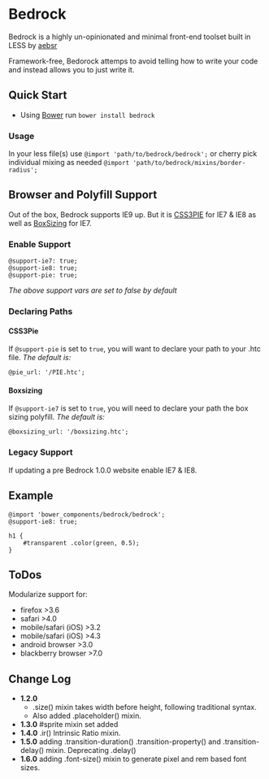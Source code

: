 # Bedrock

Bedrock is a highly un-opinionated and minimal front-end toolset built in LESS by [aebsr]

[aebsr]: http://github.com/aebsr

Framework-free, Bedorock attemps to avoid telling how to write your code and instead allows you to just write it.

## Quick Start

* Using [Bower](https://github.com/twitter/bower) run `bower install bedrock`

### Usage
In your less file(s) use `@import 'path/to/bedrock/bedrock';` or cherry pick individual mixing as needed `@import 'path/to/bedrock/mixins/border-radius';`


## Browser and Polyfill Support
Out of the box, Bedrock supports IE9 up. But it is [CSS3PIE](http://css3pie.com) for IE7 &amp; IE8 as well as [BoxSizing](https://github.com/Schepp/box-sizing-polyfill) for IE7.

### Enable Support

```
@support-ie7: true;
@support-ie8: true;
@support-pie: true;
```
*The above support vars are set to false by default*

### Declaring Paths
#### CSS3Pie
If `@support-pie` is set to `true`, you will want to declare your path to your .htc file. *The default is:*

```
@pie_url: '/PIE.htc';
```

#### Boxsizing
If `@support-ie7` is set to `true`, you will need to declare your path the box sizing polyfill. *The default is:*

```
@boxsizing_url: '/boxsizing.htc';
```

### Legacy Support
If updating a pre Bedrock 1.0.0 website enable IE7 & IE8.

## Example
```
@import 'bower_components/bedrock/bedrock';
@support-ie8: true;

h1 {
	#transparent .color(green, 0.5);
}
```

## ToDos
Modularize support for:

* firefox >3.6
* safari >4.0
* mobile/safari (iOS) >3.2
* mobile/safari (iOS) >4.3
* android browser >3.0
* blackberry browser >7.0

## Change Log

- **1.2.0**
    - .size() mixin takes width before height, following traditional syntax.
    - Also added .placeholder() mixin.
- **1.3.0** #sprite mixin set added
- **1.4.0** .ir() Intrinsic Ratio mixin.
- **1.5.0** adding .transition-duration() .transition-property() and .transition-delay() mixin. Deprecating .delay()
- **1.6.0** adding .font-size() mixin to generate pixel and rem based font sizes.
